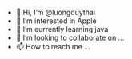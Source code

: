 - 👋 Hi, I’m @luongduythai
- 👀 I’m interested in Apple
- 🌱 I’m currently learning java
- 💞️ I’m looking to collaborate on ...
- 📫 How to reach me ...

<!---
luongduythai/luongduythai is a ✨ special ✨ repository because its `README.md` (this file) appears on your GitHub profile.
You can click the Preview link to take a look at your changes.
--->
